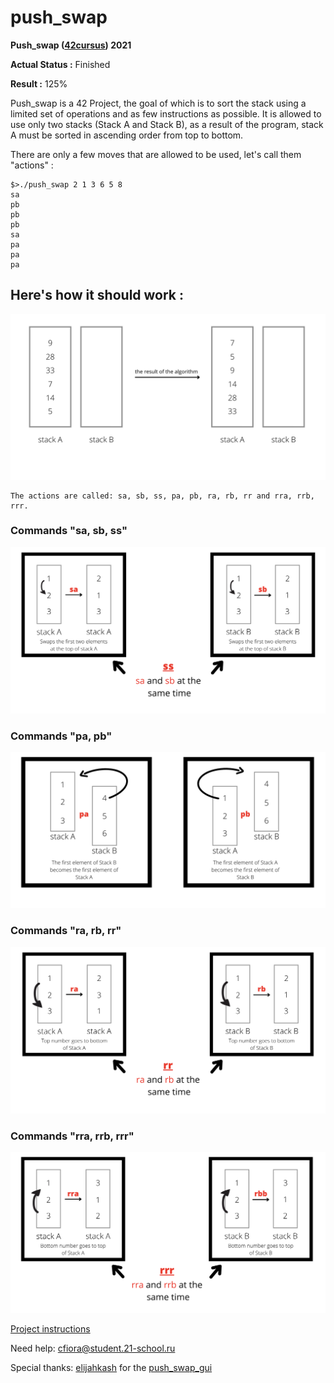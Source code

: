 # push_swap

**Push_swap ([42cursus](https://www.42.fr)) 2021**

**Actual Status :** Finished

**Result :** 125% 

Push_swap is a 42 Project, the goal of which is to sort the stack using a limited set of operations and as few instructions as possible. It is allowed to use only two stacks (Stack A and Stack B), as a result of the program, stack A must be sorted in ascending order from top to bottom.

There are only a few moves that are allowed to be used, let's call them "actions" :

```
$>./push_swap 2 1 3 6 5 8
sa
pb
pb
pb
sa
pa
pa
pa

```
## Here's how it should work :

![stacks](https://github.com/AGolz/push_swap/blob/main/image/result%20of%20the%20algorithm.png)
```
The actions are called: sa, sb, ss, pa, pb, ra, rb, rr and rra, rrb, rrr.
```

### Commands "sa, sb, ss"

![sa, sb, ss](https://github.com/AGolz/push_swap/blob/main/image/sa%20sb%20ss.png)

### Commands "pa, pb"

![pa, pb](https://github.com/AGolz/push_swap/blob/main/image/pa%20pb.png)

### Commands "ra, rb, rr"

![ra, rb, rr](https://github.com/AGolz/push_swap/blob/main/image/ra%20rb%20rr.png)

### Commands "rra, rrb, rrr"

![ra, rb, rr](https://github.com/AGolz/push_swap/blob/main/image/rra%20rrb%20rrr.png)



[Project instructions](/en.subject.pdf)

Need help: cfiora@student.21-school.ru

Special thanks: [elijahkash](https://github.innominds.com/elijahkash) for the [push_swap_gui](https://github.innominds.com/elijahkash/push_swap_gui)
